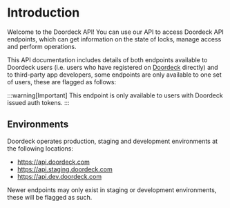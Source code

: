 # Introduction

Welcome to the Doordeck API! You can use our API to access Doordeck API endpoints,
which can get information on the state of locks, manage access and perform operations.

This API documentation includes details of both endpoints available to Doordeck users (i.e. users who have registered
on [Doordeck](https://app.doordeck.com) directly) and to third-party app developers, some endpoints are only available
to one set of users, these are flagged as follows:

:::warning[Important]
This endpoint is only available to users with Doordeck issued auth tokens.
:::

## Environments

Doordeck operates production, staging and development environments at the following locations:

 - https://api.doordeck.com
 - https://api.staging.doordeck.com
 - https://api.dev.doordeck.com

Newer endpoints may only exist in staging or development environments, these will be flagged as such.
